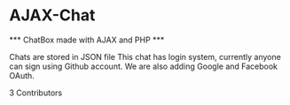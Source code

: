 # AJAX-Chat
*** ChatBox made with AJAX and PHP ***

Chats are stored in JSON file
This chat has login system, currently anyone can sign using Github account. We are also adding Google and Facebook OAuth.

3 Contributors

